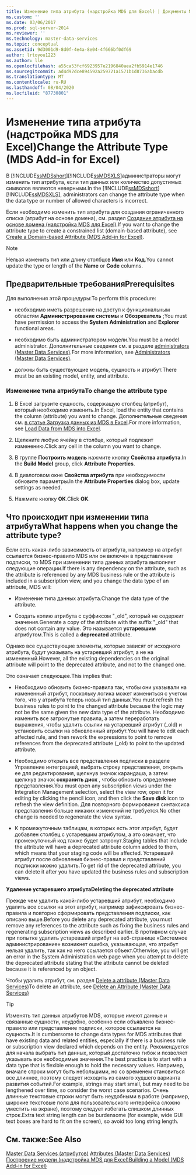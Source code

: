 ```yaml
---
title: Изменение типа атрибута (надстройка MDS для Excel) | Документы Майкрософт
ms.custom: ''
ms.date: 03/06/2017
ms.prod: sql-server-2014
ms.reviewer: ''
ms.technology: master-data-services
ms.topic: conceptual
ms.assetid: 9d3001d9-8d0f-4e4a-8e04-4f666bf0df69
author: lrtoyou1223
ms.author: lle
ms.openlocfilehash: a55ca53fcf6923957e2196840aea2fb5914e1746
ms.sourcegitcommit: ad4d92dce894592a259721a1571b1d8736abacdb
ms.translationtype: MT
ms.contentlocale: ru-RU
ms.lasthandoff: 08/04/2020
ms.locfileid: "87730801"
---
```

# <a name="change-the-attribute-type-mds-add-in-for-excel"></a><span data-ttu-id="05e04-102">Изменение типа атрибута (надстройка MDS для Excel)</span><span class="sxs-lookup"><span data-stu-id="05e04-102">Change the Attribute Type (MDS Add-in for Excel)</span></span>
  <span data-ttu-id="05e04-103">В [!INCLUDE[ssMDSshort](../../includes/ssmdsshort-md.md)][!INCLUDE[ssMDSXLS](../../includes/ssmdsxls-md.md)]администраторы могут изменить тип атрибута, если тип данных или количество допустимых символов являются неверными.</span><span class="sxs-lookup"><span data-stu-id="05e04-103">In the [!INCLUDE[ssMDSshort](../../includes/ssmdsshort-md.md)][!INCLUDE[ssMDSXLS](../../includes/ssmdsxls-md.md)], administrators can change the attribute type when the data type or number of allowed characters is incorrect.</span></span>  
  
 <span data-ttu-id="05e04-104">Если необходимо изменить тип атрибута для создания ограниченного списка (атрибут на основе домена), см. раздел [Создание атрибута на основе домена (надстройка MDS для Excel)](create-a-domain-based-attribute-mds-add-in-for-excel.md).</span><span class="sxs-lookup"><span data-stu-id="05e04-104">If you want to change the attribute type to create a constrained list (domain-based attribute), see [Create a Domain-based Attribute &#40;MDS Add-in for Excel&#41;](create-a-domain-based-attribute-mds-add-in-for-excel.md).</span></span>  
  
> [!NOTE]  
>  <span data-ttu-id="05e04-105">Нельзя изменить тип или длину столбцов **Имя** или **Код**.</span><span class="sxs-lookup"><span data-stu-id="05e04-105">You cannot update the type or length of the **Name** or **Code** columns.</span></span>  
  
## <a name="prerequisites"></a><span data-ttu-id="05e04-106">Предварительные требования</span><span class="sxs-lookup"><span data-stu-id="05e04-106">Prerequisites</span></span>  
 <span data-ttu-id="05e04-107">Для выполнения этой процедуры:</span><span class="sxs-lookup"><span data-stu-id="05e04-107">To perform this procedure:</span></span>  
  
-   <span data-ttu-id="05e04-108">необходимо иметь разрешение на доступ к функциональным областям **Администрирование системы** и **Обозреватель** ;</span><span class="sxs-lookup"><span data-stu-id="05e04-108">You must have permission to access the **System Administration** and **Explorer** functional areas.</span></span>  
  
-   <span data-ttu-id="05e04-109">необходимо быть администратором модели.</span><span class="sxs-lookup"><span data-stu-id="05e04-109">You must be a model administrator.</span></span> <span data-ttu-id="05e04-110">Дополнительные сведения см. в разделе [administrators &#40;Master Data Services&#41;](../administrators-master-data-services.md).</span><span class="sxs-lookup"><span data-stu-id="05e04-110">For more information, see [Administrators &#40;Master Data Services&#41;](../administrators-master-data-services.md).</span></span>  
  
-   <span data-ttu-id="05e04-111">должны быть существующие модель, сущность и атрибут.</span><span class="sxs-lookup"><span data-stu-id="05e04-111">There must be an existing model, entity, and attribute.</span></span>  
  
### <a name="to-change-the-attribute-type"></a><span data-ttu-id="05e04-112">Изменение типа атрибута</span><span class="sxs-lookup"><span data-stu-id="05e04-112">To change the attribute type</span></span>  
  
1.  <span data-ttu-id="05e04-113">В Excel загрузите сущность, содержащую столбец (атрибут), который необходимо изменить.</span><span class="sxs-lookup"><span data-stu-id="05e04-113">In Excel, load the entity that contains the column (attribute) you want to change.</span></span> <span data-ttu-id="05e04-114">Дополнительные сведения см. [в статье Загрузка данных из MDS в Excel](export-data-to-excel-from-master-data-services.md).</span><span class="sxs-lookup"><span data-stu-id="05e04-114">For more information, see [Load Data from MDS into Excel](export-data-to-excel-from-master-data-services.md).</span></span>  
  
2.  <span data-ttu-id="05e04-115">Щелкните любую ячейку в столбце, который подлежит изменению.</span><span class="sxs-lookup"><span data-stu-id="05e04-115">Click any cell in the column you want to change.</span></span>  
  
3.  <span data-ttu-id="05e04-116">В группе **Построить модель** нажмите кнопку **Свойства атрибута**.</span><span class="sxs-lookup"><span data-stu-id="05e04-116">In the **Build Model** group, click **Attribute Properties**.</span></span>  
  
4.  <span data-ttu-id="05e04-117">В диалоговом окне **Свойства атрибута** при необходимости обновите параметры.</span><span class="sxs-lookup"><span data-stu-id="05e04-117">In the **Attribute Properties** dialog box, update settings as needed.</span></span>  
  
5.  <span data-ttu-id="05e04-118">Нажмите кнопку **ОК**.</span><span class="sxs-lookup"><span data-stu-id="05e04-118">Click **OK**.</span></span>  
  
## <a name="what-happens-when-you-change-the-attribute-type"></a><span data-ttu-id="05e04-119">Что происходит при изменении типа атрибута</span><span class="sxs-lookup"><span data-stu-id="05e04-119">What happens when you change the attribute type?</span></span>  
 <span data-ttu-id="05e04-120">Если есть какая-либо зависимость от атрибута, например на атрибут ссылается бизнес-правило MDS или он включен в представление подписки, то MDS при изменении типа данных атрибута выполняет следующие операции.</span><span class="sxs-lookup"><span data-stu-id="05e04-120">If there is any dependency on the attribute, such as the attribute is referenced by any MDS business rule or the attribute is included in a subscription view, and you change the data type of an attribute, MDS will:</span></span>  
  
-   <span data-ttu-id="05e04-121">Изменение типа данных атрибута.</span><span class="sxs-lookup"><span data-stu-id="05e04-121">Change the data type of the attribute.</span></span>  
  
-   <span data-ttu-id="05e04-122">Создать копию атрибута с суффиксом "_old", который не содержит значения.</span><span class="sxs-lookup"><span data-stu-id="05e04-122">Generate a copy of the attribute with the suffix "_old" that does not contain any value.</span></span> <span data-ttu-id="05e04-123">Это называется **устаревшим** атрибутом.</span><span class="sxs-lookup"><span data-stu-id="05e04-123">This is called a **deprecated** attribute.</span></span>  
  
 <span data-ttu-id="05e04-124">Однако все существующие элементы, которые зависят от исходного атрибута, будут указывать на устаревший атрибут, а не на измененный.</span><span class="sxs-lookup"><span data-stu-id="05e04-124">However, all the existing dependencies on the original attribute will point to the deprecated attribute, and not to the changed one.</span></span>  
  
 <span data-ttu-id="05e04-125">Это означает следующее.</span><span class="sxs-lookup"><span data-stu-id="05e04-125">This implies that:</span></span>  
  
-   <span data-ttu-id="05e04-126">Необходимо обновить бизнес-правила так, чтобы они указывали на измененный атрибут, поскольку логика может измениться с учетом того, что у атрибута теперь новый тип данных.</span><span class="sxs-lookup"><span data-stu-id="05e04-126">You must refresh the business rules to point to the changed attribute because the logic may not be the same given the new data type of the attribute.</span></span> <span data-ttu-id="05e04-127">Необходимо изменить все затронутые правила, а затем переработать выражения, чтобы удалить ссылки на устаревший атрибут (_old) и установить ссылки на обновленный атрибут.</span><span class="sxs-lookup"><span data-stu-id="05e04-127">You will have to edit each affected rule, and then rework the expressions to point to remove references from the deprecated attribute (_old) to point to the updated attribute.</span></span>  
  
-   <span data-ttu-id="05e04-128">Необходимо открыть все представления подписки в разделе Управление интеграцией, выбрать строку представления, открыть ее для редактирования, щелкнув значок карандаша, а затем щелкнув значок **сохранить диск** , чтобы обновить определение представления.</span><span class="sxs-lookup"><span data-stu-id="05e04-128">You must open any subscription views under the Integration Management selection, select the view row, open it for editing by clicking the pencil icon, and then click the **Save disk** icon to refresh the view definition.</span></span> <span data-ttu-id="05e04-129">Для повторного формирования синтаксиса представления больше никаких изменений не требуется.</span><span class="sxs-lookup"><span data-stu-id="05e04-129">No other change is needed to regenerate the view syntax.</span></span>  
  
-   <span data-ttu-id="05e04-130">К промежуточным таблицам, в которых есть этот атрибут, будет добавлен столбец с устаревшим атрибутом, а это означает, что промежуточный код также будет затронут.</span><span class="sxs-lookup"><span data-stu-id="05e04-130">Staging tables that include the attribute will have a deprecated attribute column added to them, which means that your staging code will be affected.</span></span> <span data-ttu-id="05e04-131">Устаревший атрибут после обновления бизнес-правил и представлений подписки можно удалить.</span><span class="sxs-lookup"><span data-stu-id="05e04-131">To get rid of the deprecated attribute, you can delete it after you have updated the business rules and subscription views.</span></span>  
  
 <span data-ttu-id="05e04-132">**Удаление устаревшего атрибута**</span><span class="sxs-lookup"><span data-stu-id="05e04-132">**Deleting the deprecated attribute**</span></span>  
  
 <span data-ttu-id="05e04-133">Прежде чем удалить какой-либо устаревший атрибут, необходимо удалить все ссылки на этот атрибут, например зафиксировать бизнес-правила и повторно сформировать представления подписки, как описано выше.</span><span class="sxs-lookup"><span data-stu-id="05e04-133">Before you delete any deprecated attribute, you must remove any references to the attribute such as fixing the business rules and regenerating subscription views as described earlier.</span></span> <span data-ttu-id="05e04-134">В противном случае при попытке удалить устаревший атрибут на веб-странице «Системное администрирование» возникнет ошибка, указывающая, что атрибут нельзя удалить, так как на него ссылается объект.</span><span class="sxs-lookup"><span data-stu-id="05e04-134">Otherwise, you will get an error in the System Administration web page when you attempt to delete the deprecated attribute stating that the attribute cannot be deleted because it is referenced by an object.</span></span>  
  
 <span data-ttu-id="05e04-135">Чтобы удалить атрибут, см. раздел [Delete a attribute &#40;Master Data Services&#41;](../delete-an-attribute-master-data-services.md)</span><span class="sxs-lookup"><span data-stu-id="05e04-135">To delete an attribute, see [Delete an Attribute &#40;Master Data Services&#41;](../delete-an-attribute-master-data-services.md)</span></span>  
  
> [!TIP]  
>  <span data-ttu-id="05e04-136">Изменять тип данных атрибутов MDS, которые имеют данные и связанные сущности, неудобно, особенно если объявлено бизнес-правило или представление подписки, которое ссылается на сущность.</span><span class="sxs-lookup"><span data-stu-id="05e04-136">It is cumbersome to change data types for MDS attributes that have existing data and related entities, especially if there is a business rule or subscription view declared which depends on the entity.</span></span> <span data-ttu-id="05e04-137">Рекомендуется для начала выбрать тип данных, который достаточно гибок и позволяет указывать все необходимые значения.</span><span class="sxs-lookup"><span data-stu-id="05e04-137">The best practice is to start with a data type that is flexible enough to hold the necessary values.</span></span> <span data-ttu-id="05e04-138">Например, вначале строки могут быть небольшими, но со временем становиться все длиннее, поэтому следует исходить из самого худшего варианта развития событий.</span><span class="sxs-lookup"><span data-stu-id="05e04-138">For example, strings may start small, but may need to be lengthened over time, so consider the worst case scenarios.</span></span> <span data-ttu-id="05e04-139">Очень длинные текстовые строки могут быть неудобными в работе (например, широкие текстовые поля для пользовательского интерфейса сложно уместить на экране), поэтому следует избегать слишком длинных строк.</span><span class="sxs-lookup"><span data-stu-id="05e04-139">Extra text string length can be burdensome (for example, wide GUI text boxes are hard to fit on the screen), so avoid too long string length.</span></span>  
  
## <a name="see-also"></a><span data-ttu-id="05e04-140">См. также:</span><span class="sxs-lookup"><span data-stu-id="05e04-140">See Also</span></span>  
 <span data-ttu-id="05e04-141">[Master Data Services &#40;атрибутов&#41;](../attributes-master-data-services.md) </span><span class="sxs-lookup"><span data-stu-id="05e04-141">[Attributes &#40;Master Data Services&#41;](../attributes-master-data-services.md) </span></span>  
 [<span data-ttu-id="05e04-142">Построение модели (надстройка MDS для Excel)</span><span class="sxs-lookup"><span data-stu-id="05e04-142">Building a Model &#40;MDS Add-in for Excel&#41;</span></span>](building-a-model-mds-add-in-for-excel.md)  
  
  
